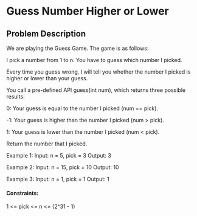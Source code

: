 # Guess Number Higher or Lower
## Problem Description

We are playing the Guess Game. The game is as follows:

I pick a number from 1 to n. You have to guess which number I picked.

Every time you guess wrong, I will tell you whether the number I picked is higher or lower than your guess.

You call a pre-defined API guess(int num), which returns three possible results:

0: Your guess is equal to the number I picked (num == pick).

-1: Your guess is higher than the number I picked (num > pick).

1: Your guess is lower than the number I picked (num < pick).

Return the number that I picked.

Example 1:
Input: n = 5, pick = 3
Output: 3

Example 2:
Input: n = 15, pick = 10
Output: 10

Example 3:
Input: n = 1, pick = 1
Output: 1

#### Constraints:

1 <= pick <= n <= (2^31 - 1)